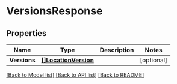# VersionsResponse

## Properties

Name | Type | Description | Notes
------------ | ------------- | ------------- | -------------
**Versions** | [**[]LocationVersion**](LocationVersion.md) |  | [optional] 

[[Back to Model list]](../README.md#documentation-for-models) [[Back to API list]](../README.md#documentation-for-api-endpoints) [[Back to README]](../README.md)


